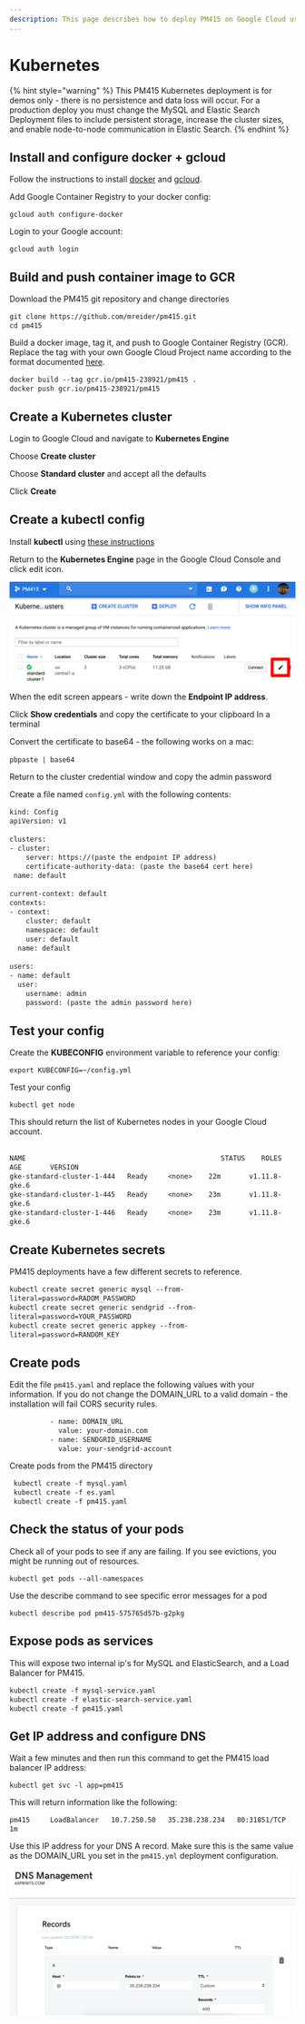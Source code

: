```yaml
---
description: This page describes how to deploy PM415 on Google Cloud using Kubernetes
---
```


# Kubernetes

{% hint style="warning" %}
This PM415 Kubernetes deployment is for demos only - there is no persistence and data loss will occur. For a production deploy you must change the MySQL and Elastic Search Deployment files to include persistent storage, increase the cluster sizes, and enable node-to-node communication in Elastic Search.
{% endhint %}

## Install and configure docker + gcloud

Follow the instructions to install [docker](https://docs.docker.com/install/) and [gcloud](https://cloud.google.com/sdk/).

Add Google Container Registry to your docker config:

```text
gcloud auth configure-docker
```

Login to your Google account:

```text
gcloud auth login
```

## Build and push container image to GCR

Download the PM415 git repository and change directories

```text
git clone https://github.com/mreider/pm415.git
cd pm415
```

Build a docker image, tag it, and push to Google Container Registry \(GCR\). Replace the tag with your own Google Cloud Project name according to the format documented [here](https://cloud.google.com/container-registry/docs/pushing-and-pulling).

```text
docker build --tag gcr.io/pm415-238921/pm415 .
docker push gcr.io/pm415-238921/pm415
```

## Create a Kubernetes cluster

Login to Google Cloud and navigate to **Kubernetes Engine** 

Choose **Create cluster** 

Choose **Standard cluster** and accept all the defaults 

Click **Create**

## Create a kubectl config

Install **kubectl** using [these instructions](https://kubernetes.io/docs/tasks/tools/install-kubectl/) 

Return to the **Kubernetes Engine** page in the Google Cloud Console and click edit icon.

![](../.gitbook/assets/kubernetes-engine-pm415-google-cloud-platform-2019-04-27-18-19-20%20%281%29.png)

When the edit screen appears - write down the **Endpoint IP address**. 

Click **Show credentials** and copy the certificate to your clipboard In a terminal

Convert the certificate to base64 - the following works on a mac: 

`pbpaste | base64` 

Return to the cluster credential window and copy the admin password

Create a file named `config.yml` with the following contents:

```text
kind: Config
apiVersion: v1

clusters:
- cluster:
    server: https://(paste the endpoint IP address)
    certificate-authority-data: (paste the base64 cert here)
 name: default

current-context: default
contexts:
- context:
    cluster: default
    namespace: default
    user: default
  name: default

users:
- name: default
  user:
    username: admin
    password: (paste the admin password here)
```

## Test your config

Create the **KUBECONFIG** environment variable to reference your config: 

```text
export KUBECONFIG=~/config.yml 
```

Test your config 

```text
kubectl get node
```

This should return the list of Kubernetes nodes in your Google Cloud account.

```text

NAME                                                STATUS    ROLES     AGE       VERSION
gke-standard-cluster-1-444   Ready     <none>    22m       v1.11.8-gke.6
gke-standard-cluster-1-445   Ready     <none>    23m       v1.11.8-gke.6
gke-standard-cluster-1-446   Ready     <none>    23m       v1.11.8-gke.6
```

## Create Kubernetes secrets

PM415 deployments have a few different secrets to reference.

```text
kubectl create secret generic mysql --from-literal=password=RADOM_PASSWORD
kubectl create secret generic sendgrid --from-literal=password=YOUR_PASSWORD
kubectl create secret generic appkey --from-literal=password=RANDOM_KEY
```

## Create pods

Edit the file `pm415.yaml` and replace the following values with your information. If you do not change the DOMAIN\_URL to a valid domain - the installation will fail CORS security rules.

```text
          - name: DOMAIN_URL
            value: your-domain.com
          - name: SENDGRID_USERNAME
            value: your-sendgrid-account
```

Create pods from the PM415 directory

```text
 kubectl create -f mysql.yaml
 kubectl create -f es.yaml
 kubectl create -f pm415.yaml
```

## Check the status of your pods

Check all of your pods to see if any are failing. If you see evictions, you might be running out of resources.

```text
kubectl get pods --all-namespaces
```

Use the describe command to see specific error messages for a pod

```text
kubectl describe pod pm415-575765d57b-g2pkg
```

## Expose pods as services

This will expose two internal ip's for MySQL and ElasticSearch, and a Load Balancer for PM415.

```text
kubectl create -f mysql-service.yaml
kubectl create -f elastic-search-service.yaml
kubectl create -f pm415.yaml
```

## Get IP address and configure DNS

Wait a few minutes and then run this command to get the PM415 load balancer IP address:

```text
kubectl get svc -l app=pm415
```

This will return information like the following:

```text
pm415     LoadBalancer   10.7.250.50   35.238.238.234   80:31851/TCP   1m
```

Use this IP address for your DNS A record. Make sure this is the same value as the DOMAIN\_URL you set in the `pm415.yml` deployment configuration.

![](../.gitbook/assets/screen-shot-2019-04-28-at-7.35.43-pm.png)

